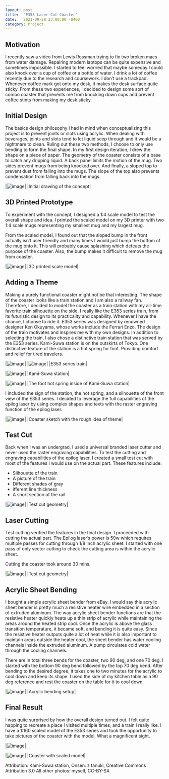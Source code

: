 ```yaml
---
layout: post
title:  "E353 Laser Cut Coaster"
date:   2021-09-28 23:00:00 -0400
category: Project
---
```


## Motivation

I recently saw a video from Lewis Rossman trying to fix two broken macs from water damage. Repairing modern laptops can be quite expensive and sometimes impossible. I started to feel worried that maybe someday I could also knock over a cup of coffee or a bottle of water. I drink a lot of coffee recently due to the research and coursework. I don’t use a trackpad. Whenever coffee mark got onto my desk, it makes the desk surface quite sticky. From these two experiences, I decided to design some sort of combo coaster that prevents me from knocking down cups and prevent coffee stints from making my desk sticky. 

## Initial Design
The basics design philosophy I had in mind when conceptualizing this project is to prevent joints or slots using acrylic. When dealing with beverages, joints and slots tend to let liquid seep through and it would be a nightmare to clean. Ruling out these two methods, I choose to only use bending to form the final shape. 
In my first design iteration, I drew the shape on a piece of paper. The geometry of the coaster consists of a base to catch any dripping liquid. A back panel limits the motion of the mug. Two sides prevent mugs from being knocked over. And finally, a sloped top to prevent dust from falling into the mugs. The slope of the top also prevents condensation from falling back into the mugs. 

|![image](/projects/20210928_E353Coaster/pics/initial_concept1.jpg "title")|
|Initial drawing of the concept|

## 3D Printed Prototype
To experiment with the concept, I designed a 1:4 scale model to test the overall shape and idea. I printed the scaled model on my 3D printer with two 1:4 scale mugs representing my smallest mug and my largest mug. 

From the scaled model, I found out that the sloped bump in the front actually isn’t user friendly and many times I would just bump the bottom of the mug onto it. This will probably cause splashing which defeats the purpose of the coaster. Also, the bump makes it difficult to remove the mug from coaster. 

|![image](/projects/20210928_E353Coaster/pics/scaled.JPG "title")|
|3D printed scale model|

## Adding a Theme
Making a purely functional coaster might not be that interesting. The shape of the coaster looks like a train station and I am also a railway fan. Therefore, I decided to model the coaster as a train station with my all-time favorite train silhouette on the side. I really like the E353 series train, from its futuristic design to its practicality and capability. Whenever I have the chance, I choose to ride it. E353 series was designed by renowned designer Ken Okuyama, whose works include the Ferrari Enzo. The design of the train motivates and inspires me with my own designs. In addition to selecting the train, I also chose a distinctive train station that was served by the E353 series. Kami-Suwa station is on the outskirts of Tokyo. One distinctive feature of the station is a hot spring for foot. Providing comfort and relief for tired travelers. 

|![image](/projects/20210928_E353Coaster/pics/e353_1.jpg "title")|
|![image](/projects/20210928_E353Coaster/pics/e353_2.jpg "title")|
|E353 series train|

|![image](/projects/20210928_E353Coaster/pics/kami_suwa_station.jpg "title")|
|Kami-Suwa station|

|![image](/projects/20210928_E353Coaster/pics/onsen.jpg "title")|
|The foot hot spring inside of Kami-Suwa station|

I included the sign of the station, the hot spring, and a silhouette of the front view of the E353 series. I decided to leverage the full capabilities of the epilog laser by using complex shapes and texts with the raster engraving function of the epilog laser.  

|![image](/projects/20210928_E353Coaster/pics/initial_concept2.jpg "title")|
|Coaster sketch with the rough idea of theme|


## Test Cut
Back when I was an undergrad, I used a universal branded laser cutter and never used the raster engraving capabilities. To test the cutting and engraving capabilities of the epilog laser, I created a small test cut with most of the features I would use on the actual part. These features include: 
- Silhouette of the train
- A picture of the train
- Different shades of gray
- ifferent line thickness
- A short section of the rail

|![image](/projects/20210928_E353Coaster/pics/test_cut.PNG "title")|
|Test cut geometry|

## Laser Cutting

Test cutting verified the features in the final design. I proceeded with cutting the actual part. The Epilog laser’s power is 50w which requires multiple passes for cutting through 1/8 inch acrylic sheet. I started with one pass of only vector cutting to check the cutting area is within the acrylic sheet. 
 
Cutting the coaster took around 30 mins. 

|![image](/projects/20210928_E353Coaster/pics/laser_cutting.JPG "title")|
|Test cut geometry|

## Acrylic Sheet Bending
I bought a simple acrylic sheet bender from eBay. I would say this acrylic sheet bender is pretty much a resistive heater wire embedded in a section of extruded aluminum. The way acrylic sheet bender functions are that the resistive heater quickly heats up a thin strip of acrylic while maintaining the areas around the heated strip cool. Once the acrylic is above the glass transition temperature, it became soft, and bending it is quite easy. Since the resistive heater outputs quite a lot of heat while it is also important to maintain areas outside the heater cool, the sheet bender has water cooling channels inside the extruded aluminum. A pump circulates cold water through the cooling channels. 
 
There are in total three bends for the coaster, two 90 deg, and one 70 deg. I started with the bottom 90 deg bend followed by the top 70 deg bend. After bending to the desired degree, it takes one to two minutes for the acrylic to cool down and keep its shape. I used the side of my kitchen table as a 90 deg reference and rest the coaster on the table for it to cool down. 

|![image](/projects/20210928_E353Coaster/pics/bending.JPG "title")|
|Acrylic bending setup|

## Final Result
I was quite surprised by how the overall design turned out. I felt quite happing to recreate a place I visited multiple times, and a train I really like. I have a 1:160 scaled model of the E353 series and took the opportunity to take pictures of the coaster with the model. What a magnificent sight. 

|![image](/projects/20210928_E353Coaster/pics/result1.JPG "title")|

|![image](/projects/20210928_E353Coaster/pics/result2.JPG "title")|
|Coaster with scaled model|

Attribution:
Kami-Suwa station, Onsen: z tanuki, Creative Commons Attribution 3.0
All other photos: myself, CC-BY-SA


